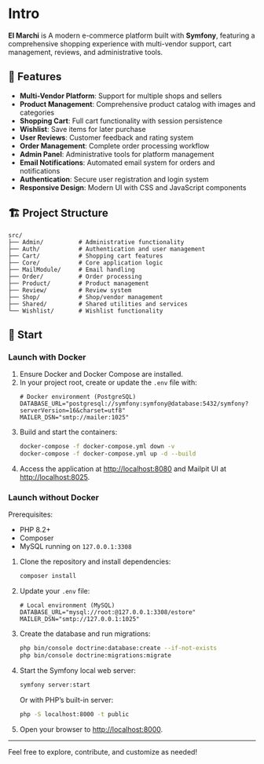 # Intro 

**El Marchi** is A modern e-commerce platform built with **Symfony**, featuring a comprehensive shopping experience with multi-vendor support, cart management, reviews, and administrative tools.

## 🚀 Features

- **Multi-Vendor Platform**: Support for multiple shops and sellers
- **Product Management**: Comprehensive product catalog with images and categories
- **Shopping Cart**: Full cart functionality with session persistence
- **Wishlist**: Save items for later purchase
- **User Reviews**: Customer feedback and rating system
- **Order Management**: Complete order processing workflow
- **Admin Panel**: Administrative tools for platform management
- **Email Notifications**: Automated email system for orders and notifications
- **Authentication**: Secure user registration and login system
- **Responsive Design**: Modern UI with CSS and JavaScript components

## 🏗️ Project Structure

```
src/
├── Admin/          # Administrative functionality
├── Auth/           # Authentication and user management
├── Cart/           # Shopping cart features
├── Core/           # Core application logic
├── MailModule/     # Email handling
├── Order/          # Order processing
├── Product/        # Product management
├── Review/         # Review system
├── Shop/           # Shop/vendor management
├── Shared/         # Shared utilities and services
└── Wishlist/       # Wishlist functionality
```

## 🚀 Start


### Launch with Docker

1. Ensure Docker and Docker Compose are installed.
2. In your project root, create or update the `.env` file with:
   ```env
   # Docker environment (PostgreSQL)
   DATABASE_URL="postgresql://symfony:symfony@database:5432/symfony?serverVersion=16&charset=utf8"
   MAILER_DSN="smtp://mailer:1025"
   ```
3. Build and start the containers:
   ```bash
   docker-compose -f docker-compose.yml down -v
   docker-compose -f docker-compose.yml up -d --build
   ```
4. Access the application at [http://localhost:8080](http://localhost:8080) and Mailpit UI at [http://localhost:8025](http://localhost:8025).

### Launch without Docker

Prerequisites:
- PHP 8.2+
- Composer
- MySQL running on `127.0.0.1:3308`

1. Clone the repository and install dependencies:
   ```bash
   composer install
   ```
2. Update your `.env` file:
   ```env
   # Local environment (MySQL)
   DATABASE_URL="mysql://root:@127.0.0.1:3308/estore"
   MAILER_DSN="smtp://127.0.0.1:1025"
   ```
3. Create the database and run migrations:
   ```bash
   php bin/console doctrine:database:create --if-not-exists
   php bin/console doctrine:migrations:migrate
   ```
4. Start the Symfony local web server:
   ```bash
   symfony server:start
   ```
   Or with PHP’s built-in server:
   ```bash
   php -S localhost:8000 -t public
   ```
5. Open your browser to [http://localhost:8000](http://localhost:8000).

---

Feel free to explore, contribute, and customize as needed!
